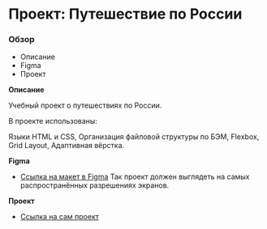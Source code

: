 # Проект: Путешествие по России

### Обзор
* Описание
* Figma
* Проект

**Описание**

Учебный проект о путешествиях по России.

В проекте использованы:

Языки HTML и CSS, 
Организация файловой структуры по БЭМ, 
Flexbox, 
Grid Layout, 
Адаптивная вёрстка. 

**Figma**

* [Ссылка на макет в Figma](https://www.figma.com/file/5S2WSbEFL6awjVWJ0NWL8Q/Sprint-3_-Russia-_-desktop-mobile?node-id=28503%3A0)
Так проект должен выглядеть на самых распространённых разрешениях экранов.

**Проект**

* [Ссылка на сам проект](https://github.com/dshkzlv/russian-travel) 
